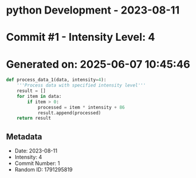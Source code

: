 ﻿# python Development - 2023-08-11
# Commit #1 - Intensity Level: 4
# Generated on: 2025-06-07 10:45:46
```python
def process_data_1(data, intensity=4):
    '''Process data with specified intensity level'''
    result = []
    for item in data:
        if item > 0:
            processed = item * intensity + 86
            result.append(processed)
    return result
```
## Metadata
- Date: 2023-08-11
- Intensity: 4
- Commit Number: 1
- Random ID: 1791295819
